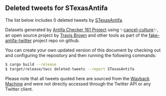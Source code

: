 ## Deleted tweets for STexasAntifa

The list below includes 0 deleted tweets by
[STexasAntifa](https://twitter.com/STexasAntifa).



Datasets generated by [Antifa Checker 161 Project](https://twitter.com/antifacheck161) using ✨[cancel-culture](https://github.com/travisbrown/cancel-culture)✨, an open source project by 
[Travis Brown](https://twitter.com/travisbrown) and other tools as part of the 
[fake-antifa-twitter](https://github.com/antifacheck161/fake-antifa-twitter) project repo on github.

You can create your own updated version of this document by checking out and configuring the
repository and then running the following commands:

```bash
$ cargo build --release
$ target/release/twcc deleted-tweets --report STexasAntifa
```

Please note that all tweets quoted here are sourced from the
[Wayback Machine](https://web.archive.org) and were not directly accessed through the Twitter API or
any Twitter client.

